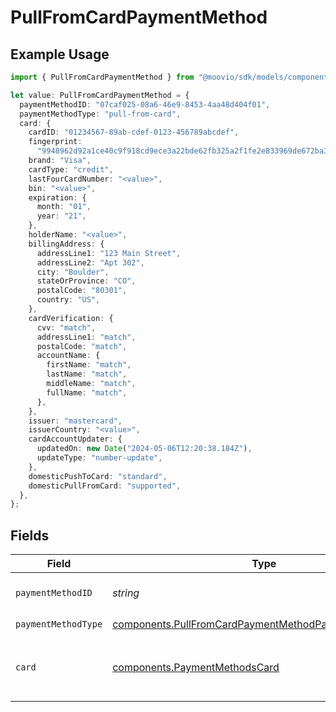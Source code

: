 # PullFromCardPaymentMethod

## Example Usage

```typescript
import { PullFromCardPaymentMethod } from "@moovio/sdk/models/components";

let value: PullFromCardPaymentMethod = {
  paymentMethodID: "07caf025-08a6-46e9-8453-4aa48d404f01",
  paymentMethodType: "pull-from-card",
  card: {
    cardID: "01234567-89ab-cdef-0123-456789abcdef",
    fingerprint:
      "9948962d92a1ce40c9f918cd9ece3a22bde62fb325a2f1fe2e833969de672ba3",
    brand: "Visa",
    cardType: "credit",
    lastFourCardNumber: "<value>",
    bin: "<value>",
    expiration: {
      month: "01",
      year: "21",
    },
    holderName: "<value>",
    billingAddress: {
      addressLine1: "123 Main Street",
      addressLine2: "Apt 302",
      city: "Boulder",
      stateOrProvince: "CO",
      postalCode: "80301",
      country: "US",
    },
    cardVerification: {
      cvv: "match",
      addressLine1: "match",
      postalCode: "match",
      accountName: {
        firstName: "match",
        lastName: "match",
        middleName: "match",
        fullName: "match",
      },
    },
    issuer: "mastercard",
    issuerCountry: "<value>",
    cardAccountUpdater: {
      updatedOn: new Date("2024-05-06T12:20:38.184Z"),
      updateType: "number-update",
    },
    domesticPushToCard: "standard",
    domesticPullFromCard: "supported",
  },
};
```

## Fields

| Field                                                                                                                          | Type                                                                                                                           | Required                                                                                                                       | Description                                                                                                                    |
| ------------------------------------------------------------------------------------------------------------------------------ | ------------------------------------------------------------------------------------------------------------------------------ | ------------------------------------------------------------------------------------------------------------------------------ | ------------------------------------------------------------------------------------------------------------------------------ |
| `paymentMethodID`                                                                                                              | *string*                                                                                                                       | :heavy_check_mark:                                                                                                             | ID of the payment method.                                                                                                      |
| `paymentMethodType`                                                                                                            | [components.PullFromCardPaymentMethodPaymentMethodType](../../models/components/pullfromcardpaymentmethodpaymentmethodtype.md) | :heavy_check_mark:                                                                                                             | N/A                                                                                                                            |
| `card`                                                                                                                         | [components.PaymentMethodsCard](../../models/components/paymentmethodscard.md)                                                 | :heavy_check_mark:                                                                                                             | A card as contained within a payment method.                                                                                   |
